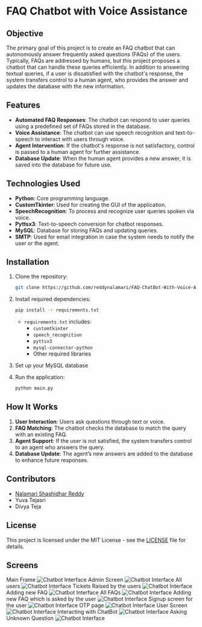
# FAQ Chatbot with Voice Assistance

## Objective
The primary goal of this project is to create an FAQ chatbot that can autonomously answer frequently asked questions (FAQs) of the users. Typically, FAQs are addressed by humans, but this project proposes a chatbot that can handle these queries efficiently. In addition to answering textual queries, if a user is dissatisfied with the chatbot's response, the system transfers control to a human agent, who provides the answer and updates the database with the new information.

## Features
- **Automated FAQ Responses**: The chatbot can respond to user queries using a predefined set of FAQs stored in the database.
- **Voice Assistance**: The chatbot can use speech recognition and text-to-speech to interact with users through voice.
- **Agent Intervention**: If the chatbot's response is not satisfactory, control is passed to a human agent for further assistance.
- **Database Update**: When the human agent provides a new answer, it is saved into the database for future use.

## Technologies Used
- **Python**: Core programming language.
- **CustomTkinter**: Used for creating the GUI of the application.
- **SpeechRecognition**: To process and recognize user queries spoken via voice.
- **Pyttsx3**: Text-to-speech conversion for chatbot responses.
- **MySQL**: Database for storing FAQs and updating queries.
- **SMTP**: Used for email integration in case the system needs to notify the user or the agent.

## Installation

1. Clone the repository:
   ```bash
   git clone https://github.com/reddynalamari/FAQ-ChatBot-With-Voice-Assistant
   ```
2. Install required dependencies:
   ```bash
   pip install -r requirements.txt
   ```
   - `requirements.txt` includes:
     - `customtkinter`
     - `speech_recognition`
     - `pyttsx3`
     - `mysql-connector-python`
     - Other required libraries

3. Set up your MySQL database

4. Run the application:
   ```bash
   python main.py
   ```

## How It Works

1. **User Interaction**: Users ask questions through text or voice.
2. **FAQ Matching**: The chatbot checks the database to match the query with an existing FAQ.
3. **Agent Support**: If the user is not satisfied, the system transfers control to an agent who answers the query.
4. **Database Update**: The agent’s new answers are added to the database to enhance future responses.

## Contributors
- [Nalamari Shashidhar Reddy](https://github.com/reddynalamari)
- Yuva Tejasri
- Divya Teja

## License
This project is licensed under the MIT License - see the [LICENSE](LICENSE) file for details.

## Screens
Main Frame
![Chatbot Interface](./images/Picture1.png)
Admin Screen
![Chatbot Interface](./images/Picture2.png)
All users
![Chatbot Interface](./images/Picture3.png)
Tickets Raised by the users
![Chatbot Interface](./images/Picture4.png)
Adding new FAQ
![Chatbot Interface](./images/Picture5.png)
All FAQs
![Chatbot Interface](./images/Picture6.png)
Adding new FAQ which is asked by the user
![Chatbot Interface](./images/Picture7.png)
Signup screen for the user
![Chatbot Interface](./images/Picture8.png)
OTP page
![Chatbot Interface](./images/Picture9.png)
User Screen
![Chatbot Interface](./images/Picture10.png)
Interacting with ChatBot
![Chatbot Interface](./images/Picture11.png)
Asking Unknown Question
![Chatbot Interface](./images/Picture12.png)
